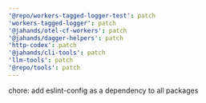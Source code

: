 ```yaml
---
'@repo/workers-tagged-logger-test': patch
'workers-tagged-logger': patch
'@jahands/otel-cf-workers': patch
'@jahands/dagger-helpers': patch
'http-codex': patch
'@jahands/cli-tools': patch
'llm-tools': patch
'@repo/tools': patch
---
```


chore: add eslint-config as a dependency to all packages
